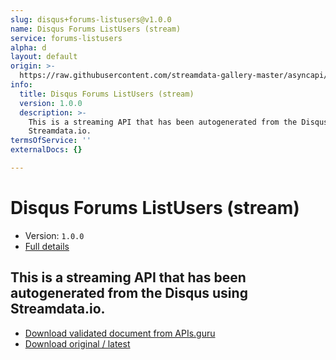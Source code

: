 ```yaml
---
slug: disqus+forums-listusers@v1.0.0
name: Disqus Forums ListUsers (stream)
service: forums-listusers
alpha: d
layout: default
origin: >-
  https://raw.githubusercontent.com/streamdata-gallery-master/asyncapi/master/_listings/disqus/disqus-forums-listusers-stream-async.md
info:
  title: Disqus Forums ListUsers (stream)
  version: 1.0.0
  description: >-
    This is a streaming API that has been autogenerated from the Disqus using
    Streamdata.io.
termsOfService: ''
externalDocs: {}

---
```

# Disqus Forums ListUsers (stream)

* Version: `1.0.0`
* [Full details](../html/disqus+forums-listusers@v1.0.0.html)



## This is a streaming API that has been autogenerated from the Disqus using Streamdata.io.



* [Download validated document from APIs.guru](https://raw.githubusercontent.com/APIs-guru/asyncapi-directory/master/docs/APIs/disqus%2Bforums-listusers%40v1.0.0.yaml)
* [Download original / latest](https://raw.githubusercontent.com/streamdata-gallery-master/asyncapi/master/_listings/disqus/disqus-forums-listusers-stream-async.md)

<script type="application/ld+json">
{
  "@context": "http://schema.org/",
  "@type": "WebAPI",
  "description": "This is a streaming API that has been autogenerated from the Disqus using Streamdata.io.",
  "documentation": "",

  "name": "Disqus Forums ListUsers (stream)"
}
</script>
